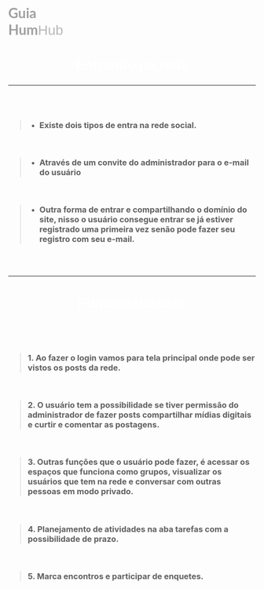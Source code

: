 
<h1 style ="font-family: 'Ubuntu', sans-serif; color: #B8B8B8;font-weight: 100;"><span style="font-family: 'Lato', sans-serif;
color: #9F9F9F; font-weight: 700;">Guia<br>Hum</span>Hub</h1>


<h2 style=" text-align: center; font-size: 28px; color: #fff;font-family: 'Ubuntu', sans-serif;">Entrando na rede</h2>

---

<br><br>

> + ### Existe dois tipos de entra na rede social.

<br>

> + ###  Através de um convite do administrador para o e-mail do usuário

<br>

> + ### Outra forma de entrar e compartilhando o domínio do site, nisso o usuário consegue entrar se já estiver registrado uma primeira vez senão pode fazer seu registro com seu e-mail.

<br><br>

---

<h3 style="text-align: center; font-size: 28px; color: #fff; font-family: 'Ubuntu', sans-serif;">Funcionalidades</h3>

<br><br>

> ### 1. Ao fazer o login vamos para tela principal onde pode ser vistos os posts da rede.


<br>

> ### 2. O usuário tem a possibilidade se tiver permissão do administrador de fazer posts  compartilhar mídias digitais e curtir e comentar as postagens. 

<br>

> ### 3. Outras funções que o usuário pode fazer, é acessar os espaços que funciona como grupos, visualizar os usuários que tem na rede e conversar com outras pessoas em modo privado.

<br>

> ### 4. Planejamento de atividades na aba tarefas com a possibilidade de prazo.

<br>

> ### 5. Marca encontros e participar de enquetes.


 
